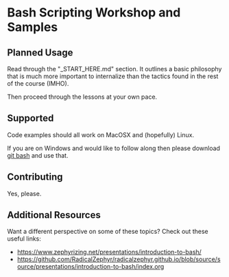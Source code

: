 # Bash Scripting Workshop and Samples

## Planned Usage

Read through the "_START_HERE.md" section. It outlines a basic philosophy that is much more important to internalize
than the tactics found in the rest of the course (IMHO).

Then proceed through the lessons at your own pace.

## Supported

Code examples should all work on MacOSX and (hopefully) Linux.

If you are on Windows and would like to follow along then please download [git bash](https://gitforwindows.org/) and use that.

## Contributing

Yes, please.

## Additional Resources

Want a different perspective on some of these topics? Check out these useful links:

- https://www.zephyrizing.net/presentations/introduction-to-bash/
- https://github.com/RadicalZephyr/radicalzephyr.github.io/blob/source/source/presentations/introduction-to-bash/index.org
